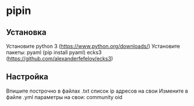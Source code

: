 # pipin

## Установка

Установите python 3 (https://www.python.org/downloads/)
Установите пакеты:
    pyaml (pip install pyaml)
    ecks3 (https://github.com/alexanderfefelov/ecks3)

## Настройка

Впишите построчно в файлах .txt список ip адресов на свои
Измените в файле .yml параметры на свои:
    community
    oid
